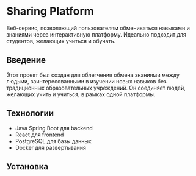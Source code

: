 # Sharing Platform

Веб-сервис, позволяющий пользователям обмениваться навыками и знаниями через интерактивную платформу. Идеально подходит для студентов, желающих учиться и обучать.

## Введение

Этот проект был создан для облегчения обмена знаниями между людьми, заинтересованными в изучении новых навыков без традиционных образовательных учреждений. Он соединяет людей, желающих учить и учиться, в рамках одной платформы.

## Технологии

- Java Spring Boot для backend
- React для frontend
- PostgreSQL для базы данных
- Docker для развертывания 

## Установка

<!-- ```bash
git clone https://github.com/yourusername/knowledge-exchange.git
cd knowledge-exchange
# подробные инструкции по установке зависимостей
# подробные инструкции по запуску -->
